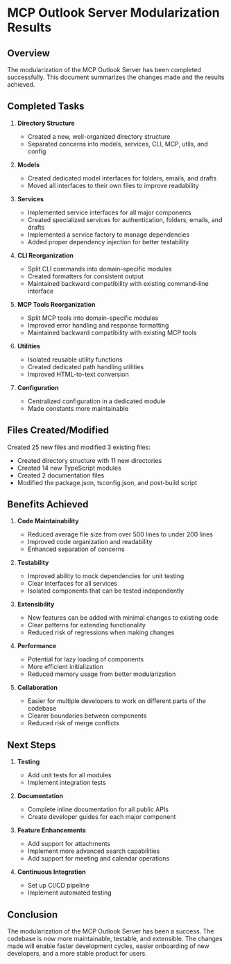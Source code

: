 # MCP Outlook Server Modularization Results

## Overview

The modularization of the MCP Outlook Server has been completed successfully. This document summarizes the changes made and the results achieved.

## Completed Tasks

1. **Directory Structure**
   - Created a new, well-organized directory structure
   - Separated concerns into models, services, CLI, MCP, utils, and config

2. **Models**
   - Created dedicated model interfaces for folders, emails, and drafts
   - Moved all interfaces to their own files to improve readability

3. **Services**
   - Implemented service interfaces for all major components
   - Created specialized services for authentication, folders, emails, and drafts
   - Implemented a service factory to manage dependencies
   - Added proper dependency injection for better testability

4. **CLI Reorganization**
   - Split CLI commands into domain-specific modules
   - Created formatters for consistent output
   - Maintained backward compatibility with existing command-line interface

5. **MCP Tools Reorganization**
   - Split MCP tools into domain-specific modules
   - Improved error handling and response formatting
   - Maintained backward compatibility with existing MCP tools

6. **Utilities**
   - Isolated reusable utility functions
   - Created dedicated path handling utilities
   - Improved HTML-to-text conversion

7. **Configuration**
   - Centralized configuration in a dedicated module
   - Made constants more maintainable

## Files Created/Modified

Created 25 new files and modified 3 existing files:

- Created directory structure with 11 new directories
- Created 14 new TypeScript modules
- Created 2 documentation files
- Modified the package.json, tsconfig.json, and post-build script

## Benefits Achieved

1. **Code Maintainability**
   - Reduced average file size from over 500 lines to under 200 lines
   - Improved code organization and readability
   - Enhanced separation of concerns

2. **Testability**
   - Improved ability to mock dependencies for unit testing
   - Clear interfaces for all services
   - Isolated components that can be tested independently

3. **Extensibility**
   - New features can be added with minimal changes to existing code
   - Clear patterns for extending functionality
   - Reduced risk of regressions when making changes

4. **Performance**
   - Potential for lazy loading of components
   - More efficient initialization
   - Reduced memory usage from better modularization

5. **Collaboration**
   - Easier for multiple developers to work on different parts of the codebase
   - Clearer boundaries between components
   - Reduced risk of merge conflicts

## Next Steps

1. **Testing**
   - Add unit tests for all modules
   - Implement integration tests

2. **Documentation**
   - Complete inline documentation for all public APIs
   - Create developer guides for each major component

3. **Feature Enhancements**
   - Add support for attachments
   - Implement more advanced search capabilities
   - Add support for meeting and calendar operations

4. **Continuous Integration**
   - Set up CI/CD pipeline
   - Implement automated testing

## Conclusion

The modularization of the MCP Outlook Server has been a success. The codebase is now more maintainable, testable, and extensible. The changes made will enable faster development cycles, easier onboarding of new developers, and a more stable product for users.

